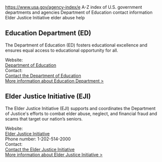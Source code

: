 

https://www.usa.gov/agency-index/e
A-Z index of U.S. government departments and agencies
Department of Education contact information
Elder Justice Initiative elder abuse help

## Education Department (ED)

The Department of Education (ED) fosters educational excellence and ensures equal access to educational opportunity for all.

Website:  
[Department of Education](https://www.ed.gov/)  
Contact:  
[Contact the Department of Education](https://www2.ed.gov/about/contacts/gen/index.html)  
[More information about Education Department >](https://www.usa.gov/agencies/u-s-department-of-education)

## Elder Justice Initiative (EJI)

The Elder Justice Initiative (EJI) supports and coordinates the Department of Justice's efforts to combat elder abuse, neglect, and financial fraud and scams that target our nation’s seniors.

Website:  
[Elder Justice Initiative](https://www.justice.gov/elderjustice)  
Phone number: 1-202-514-2000  
Contact:  
[Contact the Elder Justice Initiative](https://www.justice.gov/elderjustice/contact-elder-justice-initiative)  
[More information about Elder Justice Initiative >](https://www.usa.gov/agencies/elder-justice-initiative)
